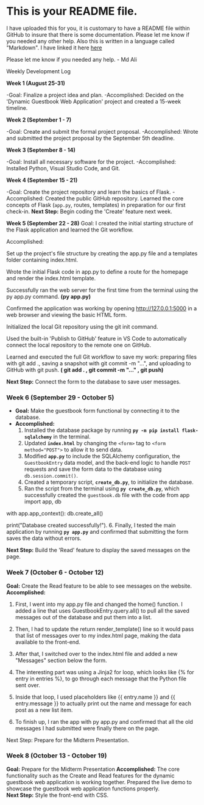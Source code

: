 # This is your README file.

I have uploaded this for you, it is customary to have a README file within GitHub to insure that there is some documentation. Please let me know if you needed any other help. Also this is written in a language called "Markdown". I have linked it here [here](https://docs.github.com/en/get-started/writing-on-github/getting-started-with-writing-and-formatting-on-github/basic-writing-and-formatting-syntax)

Please let me know if you needed any help. - Md Ali

Weekly Development Log

**Week 1 (August 25-31)**

-Goal: Finalize a project idea and plan.
-Accomplished: Decided on the 'Dynamic Guestbook Web Application' project and created a 15-week timeline. 

**Week 2 (September 1 - 7)**

-Goal: Create and submit the formal project proposal.
-Accomplished: Wrote and submitted the project proposal by the September 5th deadline.

**Week 3 (September 8 - 14)**

-Goal: Install all necessary software for the project.
-Accomplished: Installed Python, Visual Studio Code, and Git.

**Week 4 (September 15 - 21)**

-Goal: Create the project repository and learn the basics of Flask.
-Accomplished: Created the public GitHub repository. Learned the core concepts of Flask (`app.py`, routes, templates) in preparation for our first check-in.
**Next Step:** Begin coding the 'Create' feature next week.

**Week 5 (September 22 - 28)**
Goal: I created the initial starting structure of the Flask application and learned the Git workflow.

Accomplished:

Set up the project's file structure by creating the app.py file and a templates folder containing index.html.

Wrote the initial Flask code in app.py to define a route for the homepage and render the index.html template.

Successfully ran the web server for the first time from the terminal using the py app.py command.  **(py app.py)**

Confirmed the application was working by opening http://127.0.0.1:5000 in a web browser and viewing the basic HTML form.

Initialized the local Git repository using the git init command.

Used the built-in 'Publish to GitHub' feature in VS Code to automatically connect the local repository to the remote one on GitHub.

Learned and executed the full Git workflow to save my work: preparing files with git add ., saving a snapshot with git commit -m "...", and uploading to GitHub with git push. **( git add . , git commit -m "..." , git push)**

**Next Step:** Connect the form to the database to save user messages.

### **Week 6 (September 29 - October 5)**
* **Goal:** Make the guestbook form functional by connecting it to the database.
* **Accomplished:**
    1.  Installed the database package by running **`py -m pip install flask-sqlalchemy`** in the terminal.
    2.  Updated **`index.html`** by changing the `<form>` tag to `<form method="POST">` to allow it to send data.
    3.  Modified **`app.py`** to include the SQLAlchemy configuration, the `GuestbookEntry` data model, and the back-end logic to handle `POST` requests and save the form data to the database using `db.session.commit()`.
    4.  Created a temporary script, **`create_db.py`**, to initialize the database.
    5.  Ran the script from the terminal using **`py create_db.py`**, which successfully created the `guestbook.db` file with the code
     from app import app, db

with app.app_context():
    db.create_all()

print("Database created successfully!").
    6.  Finally, I tested the main application by running **`py app.py`** and confirmed that submitting the form saves the data without errors.

**Next Step:** Build the 'Read' feature to display the saved messages on the page.

### **Week 7 (October 6 - October 12)**
**Goal:** Create the Read feature to be able to see messages on the website. 
**Accomplished:** 
1. First, I went into my app.py file and changed the home() function. I added a line that uses GuestbookEntry.query.all() to pull all the saved messages out of the database and put them into a list.

2. Then, I had to update the return render_template() line so it would pass that list of messages over to my index.html page, making the data available to the front-end.

3. After that, I switched over to the index.html file and added a new "Messages" section below the form.

4. The interesting part was using a Jinja2 for loop, which looks like {% for entry in entries %}, to go through each message that the Python file sent over.

5. Inside that loop, I used placeholders like {{ entry.name }} and {{ entry.message }} to actually print out the name and message for each post as a new list item.

6. To finish up, I ran the app with py app.py and confirmed that all the old messages I had submitted were finally there on the page.

Next Step: Prepare for the Midterm Presentation.

### **Week 8 (October 13 - October 19)**
**Goal:** Prepare for the Midterm Presentation 
**Accomplished:** The core functionality such as the Create and Read features for the dynamic guestbook web application is working together. Prepared the live demo to showcase the guestbook web application functions properly.  
**Next Step:**  Style the front-end with CSS.